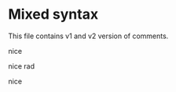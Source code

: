 # Mixed syntax

This file contains v1 and v2 version of comments.

<!-- MD-MAGIC-EXAMPLE:START (LOLZ) cool=true -->
nice 
<!-- MD-MAGIC-EXAMPLE:END (LOLZ)-->


<!-- MD-MAGIC-EXAMPLE:START (LOLZ:dope=rad)-->
nice rad
<!-- MD-MAGIC-EXAMPLE:END (LOLZ)-->


<!-- MD-MAGIC-EXAMPLE:START (LOLZ?boo=ghost)-->
nice 
<!-- MD-MAGIC-EXAMPLE:END (LOLZ)-->
